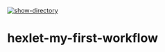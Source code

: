[![show-directory](https://github.com/MuftakhovRuzil/hexlet-my-first-workflow/actions/workflows/say-hello.yml/badge.svg)](https://github.com/MuftakhovRuzil/hexlet-my-first-workflow/actions/workflows/say-hello.yml)

# hexlet-my-first-workflow
